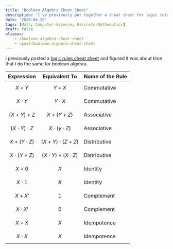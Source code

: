 ```yaml
---
title: "Boolean Algebra Cheat Sheet"
description: "I've previously put together a cheat sheet for logic rules, so I figured I should do the same for boolean algebra!"
date: '2020-04-20'
tags: [Math, Computer-Science, Discrete-Mathematics]
draft: false
aliases:
    - /boolean-algebra-cheat-sheet
    - /post/boolean-algebra-cheat-sheet
---
```


I previously posted a [logic rules cheat sheet](https://hackeradam.com/logic-rules-cheat-sheet/) and figured it was about time that I do the same for boolean algebra.

| **Expression** | **Equivalent To** | **Name of the Rule** |
|----------------|-------------------|----------------------|
| $$ X + Y $$    | $$ Y + X $$       | Commutative          |
| $$ X \cdot Y $$ | $$ Y \cdot X $$  | Commutative          |
| $$ (X + Y) + Z $$ | $$ X + (Y + Z) $$ | Associative       |
| $$ (X \cdot Y) \cdot Z $$ | $$ X \cdot (y \cdot Z) $$ | Associative |
| $$ X + (Y \cdot Z) $$ | $$ (X + Y) \cdot (Z + Z) $$ | Distributive |
| $$ X \cdot (Y + Z) $$ | $$ (X \cdot Y) + (X \cdot Z) $$ | Distributive |
| $$ X + 0 $$ | $$ X $$ | Identity |
| $$ X \cdot 1 $$ | $$ X $$ | Identity |
| $$ X + X' $$ | $$ 1 $$ | Complement |
| $$ X \cdot X' $$ | $$ 0 $$ | Complement |
| $$ X + X $$ | $$ X $$ | Idempotence |
| $$ X \cdot X $$ | $$ X $$ | Idempotence |
